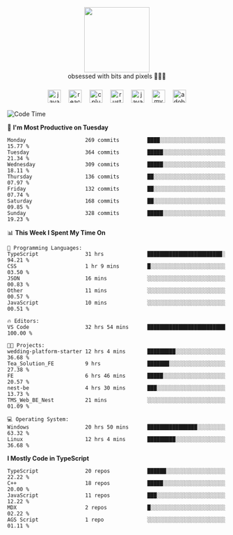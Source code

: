 


  <div align="center">
    
   <img src = "https://i.postimg.cc/W1R4TF4j/d6kpuve-c97567cf-518b-4b86-a271-5c89d88d22f7.gif"  width=150px height=150px />
 </div>

<div align="center">
  obsessed with bits and pixels 🧑‍💻🎨
</div>

  ###
<div align="center">
 <img src="https://cdn.jsdelivr.net/gh/devicons/devicon/icons/javascript/javascript-original.svg" height="30" alt="javascript logo"  />
  <img width="10" />
  <img src="https://cdn.jsdelivr.net/gh/devicons/devicon/icons/react/react-original.svg" height="30" alt="react logo"  />
  <img width="10" />
   <!--<img src="https://cdn.jsdelivr.net/gh/devicons/devicon/icons/nodejs/nodejs-original.svg" height="30" alt="nodejs logo"  />
  <img width="10" />
 <img src="https://cdn.jsdelivr.net/gh/devicons/devicon/icons/flutter/flutter-original.svg" height="30" alt="flutter logo"  />
 <img width="10" />-->
  <img src="https://cdn.jsdelivr.net/gh/devicons/devicon/icons/cplusplus/cplusplus-original.svg" height="30" alt="cpluplus logo"  />
  <img width="10" />
    <img src="https://cdn.jsdelivr.net/gh/devicons/devicon/icons/rust/rust-original.svg" height="30" alt="rust logo"  />
  <img width="10" />
  <img src="https://cdn.jsdelivr.net/gh/devicons/devicon/icons/java/java-original.svg" height="30" alt="java logo"  />
  <img width="10" />
  <img src="https://skillicons.dev/icons?i=mysql" height="30" alt="mysql logo"  />
  <img width="10" />
  <img src="https://skillicons.dev/icons?i=pr" height="30" alt="adobepremierepro logo"  />
</div>

<!--START_SECTION:waka-->
![Code Time](http://img.shields.io/badge/Code%20Time-2%2C266%20hrs%2030%20mins-blue)

📅 **I'm Most Productive on Tuesday** 

```text
Monday                   269 commits         ████░░░░░░░░░░░░░░░░░░░░░   15.77 % 
Tuesday                  364 commits         █████░░░░░░░░░░░░░░░░░░░░   21.34 % 
Wednesday                309 commits         █████░░░░░░░░░░░░░░░░░░░░   18.11 % 
Thursday                 136 commits         ██░░░░░░░░░░░░░░░░░░░░░░░   07.97 % 
Friday                   132 commits         ██░░░░░░░░░░░░░░░░░░░░░░░   07.74 % 
Saturday                 168 commits         ██░░░░░░░░░░░░░░░░░░░░░░░   09.85 % 
Sunday                   328 commits         █████░░░░░░░░░░░░░░░░░░░░   19.23 % 
```


📊 **This Week I Spent My Time On** 

```text
💬 Programming Languages: 
TypeScript               31 hrs              ████████████████████████░   94.21 % 
CSS                      1 hr 9 mins         █░░░░░░░░░░░░░░░░░░░░░░░░   03.50 % 
JSON                     16 mins             ░░░░░░░░░░░░░░░░░░░░░░░░░   00.83 % 
Other                    11 mins             ░░░░░░░░░░░░░░░░░░░░░░░░░   00.57 % 
JavaScript               10 mins             ░░░░░░░░░░░░░░░░░░░░░░░░░   00.51 % 

🔥 Editors: 
VS Code                  32 hrs 54 mins      █████████████████████████   100.00 % 

🐱‍💻 Projects: 
wedding-platform-starter 12 hrs 4 mins       █████████░░░░░░░░░░░░░░░░   36.68 % 
Tea_Solution_FE          9 hrs               ███████░░░░░░░░░░░░░░░░░░   27.38 % 
FE                       6 hrs 46 mins       █████░░░░░░░░░░░░░░░░░░░░   20.57 % 
nest-be                  4 hrs 30 mins       ███░░░░░░░░░░░░░░░░░░░░░░   13.73 % 
TMS_Web_BE_Nest          21 mins             ░░░░░░░░░░░░░░░░░░░░░░░░░   01.09 % 

💻 Operating System: 
Windows                  20 hrs 50 mins      ████████████████░░░░░░░░░   63.32 % 
Linux                    12 hrs 4 mins       █████████░░░░░░░░░░░░░░░░   36.68 % 
```

**I Mostly Code in TypeScript** 

```text
TypeScript               20 repos            ██████░░░░░░░░░░░░░░░░░░░   22.22 % 
C++                      18 repos            █████░░░░░░░░░░░░░░░░░░░░   20.00 % 
JavaScript               11 repos            ███░░░░░░░░░░░░░░░░░░░░░░   12.22 % 
MDX                      2 repos             █░░░░░░░░░░░░░░░░░░░░░░░░   02.22 % 
AGS Script               1 repo              ░░░░░░░░░░░░░░░░░░░░░░░░░   01.11 % 
```




<!--END_SECTION:waka-->

